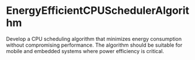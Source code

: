 # EnergyEfficientCPUSchedulerAlgorithm
Develop a CPU scheduling algorithm that minimizes energy consumption without compromising performance. The algorithm should be suitable for mobile and embedded systems where power efficiency is critical.
